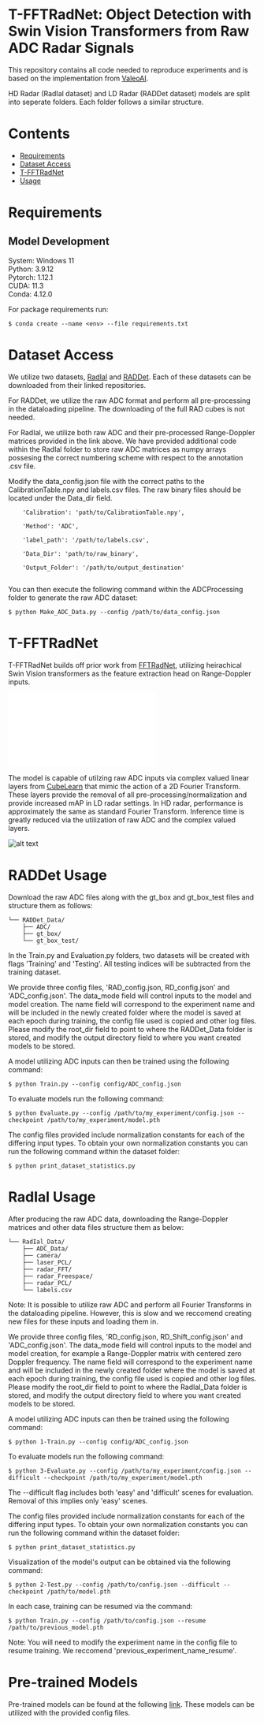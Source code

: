 # T-FFTRadNet:  Object Detection with Swin Vision Transformers from Raw ADC Radar Signals

This repository contains all code needed to reproduce experiments and is based on the implementation from [ValeoAI](https://github.com/valeoai/RADIal).

HD Radar (RadIal dataset) and LD Radar (RADDet dataset) models are split into seperate folders. Each folder follows a similar structure.

# Contents
- [Requirements](#Section-1)
- [Dataset Access](#Section-2)
- [T-FFTRadNet](#Section-3)
- [Usage](#Section-4)
    

# Requirements

## Model Development

System:     Windows 11  
Python:     3.9.12  
Pytorch:    1.12.1  
CUDA:       11.3  
Conda:      4.12.0  

For package requirements run:

`$ conda create --name <env> --file requirements.txt`

# Dataset Access

We utilize two datasets, [RadIal](https://github.com/valeoai/RADIal) and [RADDet](https://github.com/ZhangAoCanada/RADDet#DatasetLink). Each of these datasets can be downloaded from their linked repositories.

For RADDet, we utilize the raw ADC format and perform all pre-processing in the dataloading pipeline. The downloading of the full RAD cubes is not needed.

For RadIal, we utilize both raw ADC and their pre-processed Range-Doppler matrices provided in the link above. We have provided additional code within the RadIal folder to store raw ADC matrices as numpy arrays possesing the correct numbering scheme with respect to the annotation .csv file.

Modify the data_config.json file with the correct paths to the CalibrationTable.npy and labels.csv files. The raw binary files should be located under the Data_dir field.


```
	'Calibration': 'path/to/CalibrationTable.npy',

	'Method': 'ADC',

	'label_path': '/path/to/labels.csv',

	'Data_Dir': 'path/to/raw_binary',

	'Output_Folder': '/path/to/output_destination'
    
```    
You can then execute the following command within the ADCProcessing folder to generate the raw ADC dataset:

`$ python Make_ADC_Data.py --config /path/to/data_config.json`
 


# T-FFTRadNet 

T-FFTRadNet builds off prior work from [FFTRadNet](https://github.com/valeoai/RADIal/tree/main/FFTRadNet), utilizing heirachical Swin Vision transformers as the feature extraction head on Range-Doppler inputs.

![alt text](Figures/Diagram_v3.pdf)

The model is capable of utilzing raw ADC inputs via complex valued linear layers from [CubeLearn](https://github.com/zhaoymn/cubelearn) that mimic the action of a 2D Fourier Transform. These layers provide the removal of all pre-processing/normalization and provide increased mAP in LD radar settings. In HD radar, performance is approximately the same as standard Fourier Transform. Inference time is greatly reduced via the utilization of raw ADC and the complex valued layers.

![alt text](Figures/Example_FFT_Layers.png)

# RADDet Usage

Download the raw ADC files along with the gt_box and gt_box_test files and structure them as follows:
```
└── RADDet_Data/  
    ├── ADC/   
    ├── gt_box/  
    └── gt_box_test/
```

In the Train.py and Evaluation.py folders, two datasets will be created with flags 'Training' and 'Testing'. All testing indices will be subtracted from the training dataset.

We provide three config files, 'RAD_config.json, RD_config.json' and 'ADC_config.json'. The data_mode field will control inputs to the model and model creation. The name field will correspond to the experiment name and will be included in the newly created folder where the model is saved at each epoch during training, the config file used is copied and other log files. Please modify the root_dir field to point to where the RADDet_Data folder is stored, and modify the output directory field to where you want created models to be stored.

A model utilizing ADC inputs can then be trained using the following command:

`$ python Train.py --config config/ADC_config.json`

To evaluate models run the following command:

`$ python Evaluate.py --config /path/to/my_experiment/config.json --checkpoint /path/to/my_experiment/model.pth`

The config files provided include normalization constants for each of the differing input types. To obtain your own normalization constants you can run the following command within the dataset folder:

`$ python print_dataset_statistics.py`

# RadIal Usage

After producing the raw ADC data, downloading the Range-Doppler matrices and other data files structure them as below:
```
└── RadIal_Data/
    ├── ADC_Data/ 
    ├── camera/
    ├── laser_PCL/
    ├── radar_FFT/
    ├── radar_Freespace/
    ├── radar_PCL/
    └── labels.csv
```

Note: It is possible to utilize raw ADC and perform all Fourier Transforms in the dataloading pipeline. However, this is slow and we reccomend creating new files for these inputs and loading them in.

We provide three config files, 'RD_config.json, RD_Shift_config.json' and 'ADC_config.json'. The data_mode field will control inputs to the model and model creation, for example a Range-Doppler matrix with centered zero Doppler frequency. The name field will correspond to the experiment name and will be included in the newly created folder where the model is saved at each epoch during training, the config file used is copied and other log files. Please modify the root_dir field to point to where the RadIal_Data folder is stored, and modify the output directory field to where you want created models to be stored.


A model utilizing ADC inputs can then be trained using the following command:

`$ python 1-Train.py --config config/ADC_config.json`

To evaluate models run the following command:

`$ python 3-Evaluate.py --config /path/to/my_experiment/config.json --difficult --checkpoint /path/to/my_experiment/model.pth`

The --difficult flag includes both 'easy' and 'difficult' scenes for evaluation. Removal of this implies only 'easy' scenes.

The config files provided include normalization constants for each of the differing input types. To obtain your own normalization constants you can run the following command within the dataset folder:

`$ python print_dataset_statistics.py`

Visualization of the model's output can be obtained via the following command:

`$ python 2-Test.py --config /path/to/config.json --difficult --checkpoint /path/to/model.pth`

In each case, training can be resumed via the command:

`$ python Train.py --config /path/to/config.json --resume /path/to/previous_model.pth`

Note: You will need to modify the experiment name in the config file to resume training. We reccomend 'previous_experiment_name_resume'.

# Pre-trained Models

Pre-trained models can be found at the following [link](https://drive.google.com/drive/folders/1xihOyEDL_hHrkTi4rdgJ3LvIJO_z_jIk?usp=sharing). These models can be utilized with the provided config files.
